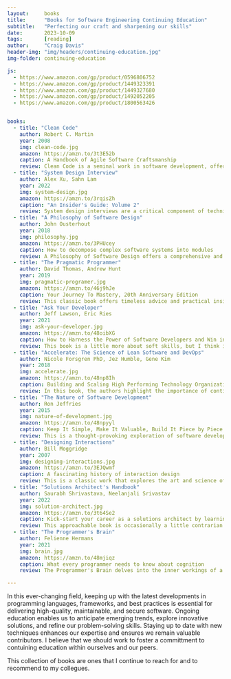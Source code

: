 ```yaml
---
layout:     books
title:      "Books for Software Engineering Continuing Education"
subtitle:   "Perfecting our craft and sharpening our skills"
date:       2023-10-09
tags:       [reading]
author:     "Craig Davis"
header-img: "img/headers/continuing-education.jpg"
img-folder: continuing-education

js: 
  - https://www.amazon.com/gp/product/0596806752
  - https://www.amazon.com/gp/product/1449323391
  - https://www.amazon.com/gp/product/1449327680
  - https://www.amazon.com/gp/product/1492052205
  - https://www.amazon.com/gp/product/1800563426


books:
  - title: "Clean Code"
    author: Robert C. Martin
    year: 2008
    img: clean-code.jpg
    amazon: https://amzn.to/3t3E52b
    caption: A Handbook of Agile Software Craftsmanship
    review: Clean Code is a seminal work in software development, offering a comprehensive guide on writing maintainable, readable, and efficient code. Martin emphasizes the importance of code quality and provides practical techniques and principles for achieving it. He advocates for clear and expressive code that communicates its intent effectively. He delves into topics such as meaningful variable names, concise functions, and modular design. Martin's book serves as a guide for developers looking to elevate their coding skills, with a focus on the art of crafting software that stands the test of time.
  - title: "System Design Interview"
    author: Alex Xu, Sahn Lam
    year: 2022
    img: system-design.jpg
    amazon: https://amzn.to/3rqisZh
    caption: "An Insider's Guide: Volume 2"
    review: System design interviews are a critical component of technical job interviews, and are often used to assess a software developer's ability to design scalable and efficient systems. I consider this book to be the definitive approach to these kinds of interview questions. Beyond interviewing, this books offers practical approachs and advice for solving real world system design problems. The book has clear and details explanations and is a valuable resource for anyone working to improve their sysstem design skills.
  - title: "A Philosophy of Software Design"
    author: John Ousterhout
    year: 2018
    img: philosophy.jpg
    amazon: https://amzn.to/3PHUcey
    caption: How to decompose complex software systems into modules
    review: A Philosophy of Software Design offers a comprehensive and insightful perspective on software development, emphasizing the importance of simplicity, clarity, and maintainability in code design. He underscores the significance of meticulous planning and offers a structured approach to crafting software that is not only efficient but also easy to manage and extend over time. This book is a must-read for software developers who value robust and maintainable code.
  - title: "The Pragmatic Programmer"
    author: David Thomas, Andrew Hunt
    year: 2019
    img: pragmatic-programer.jpg
    amazon: https://amzn.to/46j9hJe
    caption: Your Journey To Mastery, 20th Anniversary Edition
    review: This classic book offers timeless advice and practical insights for software developers. It emphasizes the importance of being a pragmatic and adaptable programmer, advocating for the use of good programming practices and techniques to enhance one's productivity and code quality. The book covers a wide range of topics, including code organization, debugging, testing, and automation in a way that provides valuable guidance for both novice and experienced developers. With an emphasis on practicality and efficiency, "The Pragmatic Programmer" has is a favorite book of mine and I periodically open to a random page and re-review the materials.
  - title: "Ask Your Developer"
    author: Jeff Lawson, Eric Ries 
    year: 2021
    img: ask-your-developer.jpg
    amazon: https://amzn.to/48oibXG
    caption: How to Harness the Power of Software Developers and Win in the 21st Century
    review: This book is a little more about soft skills, but I think it is worth the time investment. "Ask Your Developer" is a thought-provoking book that highlights the important role software developers play in shaping the future of businesses and innovation. The book advocates for close collaboration between developers and non-technical leaders and emphasizesthe need for business leaders to understand and respect the expertise of developers.
  - title: "Accelerate: The Science of Lean Software and DevOps"
    author: Nicole Forsgren PhD, Jez Humble, Gene Kim 
    year: 2018
    img: accelerate.jpg
    amazon: https://amzn.to/48np8Ih
    caption: Building and Scaling High Performing Technology Organizations
    review: In this book, the authors highlight the importance of continuous integration, continuous delivery, and automation in fostering high-performance development teams. This book is a valuable resource for software developers and organizations looking to optimize their processes, accelerate software delivery, and achieve exceptional results in the fast-paced world of technology.
  - title: "The Nature of Software Development"
    author: Ron Jeffries
    year: 2015
    img: nature-of-development.jpg
    amazon: https://amzn.to/48npyyl
    caption: Keep It Simple, Make It Valuable, Build It Piece by Piece
    review: This is a thought-provoking exploration of software development, emphasizing the significance of adaptability and agility in the field. Jeffries delves into the iterative and incremental approach to software development, highlighting the importance of collaboration and customer involvement. 
  - title: "Designing Interactions"
    author: Bill Moggridge
    year: 2007
    img: designing-interactions.jpg
    amazon: https://amzn.to/3EJQwmf
    caption: A fascinating history of interaction design
    review: This is a classic work that explores the art and science of designing experiences that will help you build more compelling applications. The book uses a combination of interviews and practical examples to examine how design impacts our daily lives. It focuses on the importantance of user centered design and serves as a valuable resource for software developers.
  - title: "Solutions Architect's Handbook"
    author: Saurabh Shrivastava, Neelanjali Srivastav
    year: 2022
    img: solution-architect.jpg
    amazon: https://amzn.to/3t64Se2
    caption: Kick-start your career as a solutions architect by learning architecture design principles and strategies, 2nd Edition
    review: This approachable book is occasionally a little contrarian and at times challenenges some conventional approaches. It advocates for high quality well designed solutions. Some parts of the may not age well (AWS), but the general topics and approaches in the book are valuable. In particular, there is a section on soft skills that may be the most valuable - it's part of the job that is easy to overlook and perhaps the hardest to master.
  - title: "The Programmer's Brain"
    author: Felienne Hermans
    year: 2021
    img: brain.jpg
    amazon: https://amzn.to/48mjiqz
    caption: What every programmer needs to know about cognition
    review: The Programmer's Brain delves into the inner workings of a programmer's mind, offering insights into the cognitive processes that underlie software development. Hermans explores how programmers think, problem-solve, and approach code, shedding light on the mental strategies that lead to effective programming. This book offers us a deeper understanding into how we do this job and the thought processes that drive our craft.

---
```

In this ever-changing field, keeping up with the latest developments in programming languages, frameworks, and best practices is essential for delivering high-quality, maintainable, and secure software. Ongoing education enables us to anticipate emerging trends, explore innovative solutions, and refine our problem-solving skills. Staying up to date with new techniques enhances our expertise and ensures we remain valuable contributors. I believe that we should work to foster a committment to contuining education within ourselves and our peers.

This collection of books are ones that I continue to reach for and to recommend to my collegues.
